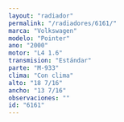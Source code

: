 ```yaml
---
layout: "radiador"
permalink: "/radiadores/6161/"
marca: "Volkswagen"
modelo: "Pointer"
ano: "2000"
motor: "L4 1.6"
transmision: "Estándar"
parte: "M-933"
clima: "Con clima"
alto: "18 7/16"
ancho: "13 7/16"
observaciones: ""
id: "6161"
---
```


